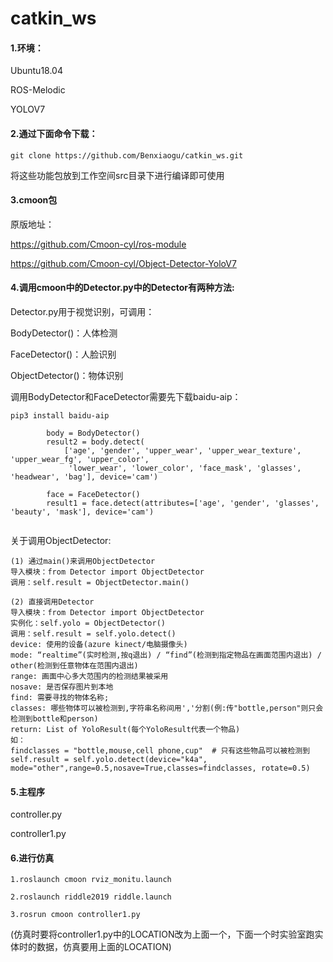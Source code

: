 # catkin_ws
#### 1.环境：

Ubuntu18.04

ROS-Melodic

YOLOV7



#### 2.通过下面命令下载：

```
git clone https://github.com/Benxiaogu/catkin_ws.git
```

将这些功能包放到工作空间src目录下进行编译即可使用

#### 3.cmoon包

原版地址：

https://github.com/Cmoon-cyl/ros-module

https://github.com/Cmoon-cyl/Object-Detector-YoloV7



#### 4.调用cmoon中的Detector.py中的Detector有两种方法:

Detector.py用于视觉识别，可调用：

BodyDetector()：人体检测

FaceDetector()：人脸识别

ObjectDetector()：物体识别

调用BodyDetector和FaceDetector需要先下载baidu-aip：

```
pip3 install baidu-aip
```

```
		body = BodyDetector()
        result2 = body.detect(
            ['age', 'gender', 'upper_wear', 'upper_wear_texture', 'upper_wear_fg', 'upper_color',
             'lower_wear', 'lower_color', 'face_mask', 'glasses', 'headwear', 'bag'], device='cam')
        
        face = FaceDetector()
        result1 = face.detect(attributes=['age', 'gender', 'glasses', 'beauty', 'mask'], device='cam')
        
```

关于调用ObjectDetector:

```
(1) 通过main()来调用ObjectDetector
导入模块：from Detector import ObjectDetector
调用：self.result = ObjectDetector.main()

(2) 直接调用Detector
导入模块：from Detector import ObjectDetector
实例化：self.yolo = ObjectDetector()
调用：self.result = self.yolo.detect()
device: 使用的设备(azure kinect/电脑摄像头)
mode: “realtime”(实时检测,按q退出) / “find”(检测到指定物品在画面范围内退出) / other(检测到任意物体在范围内退出)
range: 画面中心多大范围内的检测结果被采用
nosave: 是否保存图片到本地
find: 需要寻找的物体名称;
classes: 哪些物体可以被检测到,字符串名称间用','分割(例:传"bottle,person"则只会检测到bottle和person)
return: List of YoloResult(每个YoloResult代表一个物品)
如：
findclasses = "bottle,mouse,cell phone,cup"  # 只有这些物品可以被检测到
self.result = self.yolo.detect(device="k4a", mode="other",range=0.5,nosave=True,classes=findclasses, rotate=0.5)
```

#### 5.主程序

controller.py

controller1.py

#### 6.进行仿真

```
1.roslaunch cmoon rviz_monitu.launch

2.roslaunch riddle2019 riddle.launch

3.rosrun cmoon controller1.py
```

(仿真时要将controller1.py中的LOCATION改为上面一个，下面一个时实验室跑实体时的数据，仿真要用上面的LOCATION)

